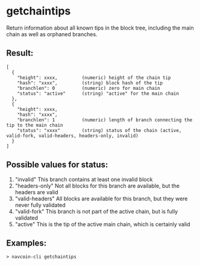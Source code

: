 # getchaintips
Return information about all known tips in the block tree, including the main chain as well as orphaned branches.

## Result:
    [
      {
        "height": xxxx,         (numeric) height of the chain tip
        "hash": "xxxx",         (string) block hash of the tip
        "branchlen": 0          (numeric) zero for main chain
        "status": "active"      (string) "active" for the main chain
      },
      {
        "height": xxxx,
        "hash": "xxxx",
        "branchlen": 1          (numeric) length of branch connecting the tip to the main chain
        "status": "xxxx"        (string) status of the chain (active, valid-fork, valid-headers, headers-only, invalid)
      }
    ]
## Possible values for status:
1.  "invalid"               This branch contains at least one invalid block
2.  "headers-only"          Not all blocks for this branch are available, but the headers are valid
3.  "valid-headers"         All blocks are available for this branch, but they were never fully validated
4.  "valid-fork"            This branch is not part of the active chain, but is fully validated
5.  "active"                This is the tip of the active main chain, which is certainly valid

## Examples:
    > navcoin-cli getchaintips